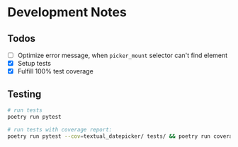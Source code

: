 # Development Notes

## Todos

* [ ] Optimize error message, when `picker_mount` selector can't find element
* [x] Setup tests
* [x] Fulfill 100% test coverage

## Testing

```bash
# run tests
poetry run pytest

# run tests with coverage report:
poetry run pytest --cov=textual_datepicker/ tests/ && poetry run coverage html
```
